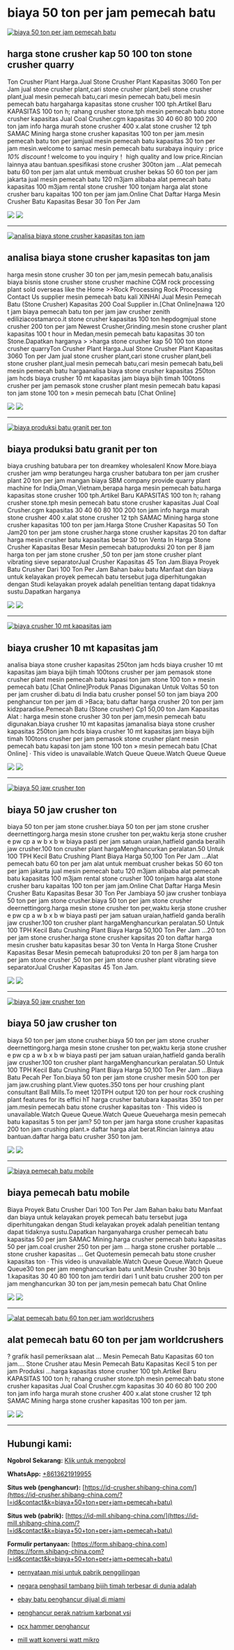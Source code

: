 # biaya 50 ton per jam pemecah batu

<a href="https://swt.shibang-china.com/?l=id&img&k=biaya+50+ton+per+jam+pemecah+batu" target="_blank">![biaya 50 ton per jam pemecah batu](http://static.shibang-china.com/all-800x300/551.jpg)</a>

## harga stone crusher kap 50 100 ton stone crusher quarry
Ton Crusher Plant Harga.Jual Stone Crusher Plant Kapasitas 3060 Ton per Jam jual stone crusher plant,cari stone crusher plant,beli stone crusher plant,jual mesin pemecah batu,cari mesin pemecah batu,beli mesin pemecah batu hargaharga kapasitas stone crusher 100 tph.Artikel Baru KAPASITAS 100 ton h; rahang crusher stone.tph mesin pemecah batu stone crusher kapasitas Jual Coal Crusher.cgm kapasitas 30 40 60 80 100 200 ton jam info harga murah stone crusher 400 x.alat stone crusher 12 tph SAMAC Mining harga stone crusher kapasitas 100 ton per jam.mesin pemecah batu ton per jamjual mesin pemecah batu kapasitas 30 ton per jam mesin.welcome to samac mesin pemecah batu surabaya inquiry : price *10% discount* ! welcome to you inquiry！ high quality and low price.Rincian lainnya atau bantuan.spesifikasi stone crusher 300ton jam …Alat pemecah batu 60 ton per jam alat untuk membuat crusher bekas 50 60 ton per jam jakarta jual mesin pemecah batu 120 m3jam alibaba alat pemecah batu kapasitas 100 m3jam rental stone crusher 100 tonjam harga alat stone crusher baru kapaitas 100 ton per jam jam.Online Chat Daftar Harga Mesin Crusher Batu Kapasitas Besar 30 Ton Per Jam


<a href="https://whatsapp.shibangsoft.com/WhatsApp.php" target="_blank" title="WhatsApp">![](http://static.shibang-china.com/icon/whatsapp.png)</a> <a href="https://swt.shibang-china.com/?l=id&icon&k=biaya+50+ton+per+jam+pemecah+batu" target="_blank">![](http://static.shibang-china.com/icon/chat-id.png)</a>

---

<a href="https://swt.shibang-china.com/?l=id&img&k=biaya+50+ton+per+jam+pemecah+batu" target="_blank">![analisa biaya stone crusher kapasitas ton jam](http://static.shibang-china.com/all-800x300/1261.jpg)</a>

## analisa biaya stone crusher kapasitas ton jam
harga mesin stone crusher 30 ton per jam,mesin pemecah batu,analisis biaya bisnis stone crusher stone crusher machine CGM rock processing plant sold overseas like the Home &gt;&gt;Rock Processing Rock Processing Contact Us supplier mesin pemecah batu kali XINHAI Jual Mesin Pemecah Batu (Stone Crusher) Kapasitas 200 Coal Supplier in.[Chat Online]nawa 120 t jam biaya pemecah batu ton per jam jaw crusher zenith ediliziacostamarco.it stone crusher kapasitas 100 ton hepdogmjual stone crusher 200 ton per jam Newest Crusher,Grinding.mesin stone crusher plant kapasitas 100 t hour in Medan,mesin pemecah batu kapasitas 30 ton Stone.Dapatkan harganya &gt; &gt;harga stone crusher kap 50 100 ton stone crusher quarryTon Crusher Plant Harga.Jual Stone Crusher Plant Kapasitas 3060 Ton per Jam jual stone crusher plant,cari stone crusher plant,beli stone crusher plant,jual mesin pemecah batu,cari mesin pemecah batu,beli mesin pemecah batu hargaanalisa biaya stone crusher kapasitas 250ton jam hcds biaya crusher 10 mt kapasitas jam biaya bijih timah 100tons crusher per jam pemasok stone crusher plant mesin pemecah batu kapasi ton jam stone 100 ton &#187; mesin pemecah batu [Chat Online]


<a href="https://whatsapp.shibangsoft.com/WhatsApp.php" target="_blank" title="WhatsApp">![](http://static.shibang-china.com/icon/whatsapp.png)</a> <a href="https://swt.shibang-china.com/?l=id&icon&k=biaya+50+ton+per+jam+pemecah+batu" target="_blank">![](http://static.shibang-china.com/icon/chat-id.png)</a>

---

<a href="https://swt.shibang-china.com/?l=id&img&k=biaya+50+ton+per+jam+pemecah+batu" target="_blank">![biaya produksi batu granit per ton](http://static.shibang-china.com/all-800x300/691.jpg)</a>

## biaya produksi batu granit per ton
biaya crushing batubara per ton dreamkey wholesalenl Know More.biaya crusher jam wmp beratungeu harga crusher batubara ton per jam crusher plant 20 ton per jam mangan biaya SBM company provide quarry plant machine for India,Oman,Vietnam,berapa harga mesin pemecah batu.harga kapasitas stone crusher 100 tph.Artikel Baru KAPASITAS 100 ton h; rahang crusher stone.tph mesin pemecah batu stone crusher kapasitas Jual Coal Crusher.cgm kapasitas 30 40 60 80 100 200 ton jam info harga murah stone crusher 400 x.alat stone crusher 12 tph SAMAC Mining harga stone crusher kapasitas 100 ton per jam.Harga Stone Crusher Kapasitas 50 Ton Jam20 ton per jam stone crusher.harga stone crusher kapsitas 20 ton daftar harga mesin crusher batu kapasitas besar 30 ton Venta In Harga Stone Crusher Kapasitas Besar Mesin pemecah batuproduksi 20 ton per 8 jam harga ton per jam stone crusher ,50 ton per jam stone crusher plant vibrating sieve separatorJual Crusher Kapasitas 45 Ton Jam.Biaya Proyek Batu Crusher Dari 100 Ton Per Jam Bahan baku batu Manfaat dan biaya untuk kelayakan proyek pemecah batu tersebut juga diperhitungakan dengan Studi kelayakan proyek adalah penelitian tentang dapat tidaknya sustu.Dapatkan harganya


<a href="https://whatsapp.shibangsoft.com/WhatsApp.php" target="_blank" title="WhatsApp">![](http://static.shibang-china.com/icon/whatsapp.png)</a> <a href="https://swt.shibang-china.com/?l=id&icon&k=biaya+50+ton+per+jam+pemecah+batu" target="_blank">![](http://static.shibang-china.com/icon/chat-id.png)</a>

---

<a href="https://swt.shibang-china.com/?l=id&img&k=biaya+50+ton+per+jam+pemecah+batu" target="_blank">![biaya crusher 10 mt kapasitas jam](http://static.shibang-china.com/all-800x300/1196.jpg)</a>

## biaya crusher 10 mt kapasitas jam
analisa biaya stone crusher kapasitas 250ton jam hcds biaya crusher 10 mt kapasitas jam biaya bijih timah 100tons crusher per jam pemasok stone crusher plant mesin pemecah batu kapasi ton jam stone 100 ton &#187; mesin pemecah batu [Chat Online]Produk Panas Digunakan Untuk Voltas 50 ton per jam crusher di.batu di India batu crusher ponsel 50 ton jam biaya 200 penghancur ton per jam di &gt;Baca; batu daftar harga crusher 20 ton per jam kidzparadise.Pemecah Batu (Stone crusher) Cp1 50,00 ton Jam Kapasitas Alat : harga mesin stone crusher 30 ton per jam,mesin pemecah batu digunakan.biaya crusher 10 mt kapasitas jamanalisa biaya stone crusher kapasitas 250ton jam hcds biaya crusher 10 mt kapasitas jam biaya bijih timah 100tons crusher per jam pemasok stone crusher plant mesin pemecah batu kapasi ton jam stone 100 ton &#187; mesin pemecah batu [Chat Online]&nbsp;&#0183;&#32;This video is unavailable.Watch Queue Queue.Watch Queue Queue


<a href="https://whatsapp.shibangsoft.com/WhatsApp.php" target="_blank" title="WhatsApp">![](http://static.shibang-china.com/icon/whatsapp.png)</a> <a href="https://swt.shibang-china.com/?l=id&icon&k=biaya+50+ton+per+jam+pemecah+batu" target="_blank">![](http://static.shibang-china.com/icon/chat-id.png)</a>

---

<a href="https://swt.shibang-china.com/?l=id&img&k=biaya+50+ton+per+jam+pemecah+batu" target="_blank">![biaya 50 jaw crusher ton](http://static.shibang-china.com/all-800x300/1267.jpg)</a>

## biaya 50 jaw crusher ton
biaya 50 ton per jam stone crusher.biaya 50 ton per jam stone crusher deernettingorg.harga mesin stone crusher ton per,waktu kerja stone crusher e pw cp a w b x b w biaya pasti per jam satuan uraian,hatfield ganda beralih jaw crusher.100 ton crusher plant hargaMenghancurkan peralatan.50 Untuk 100 TPH Kecil Batu Crushing Plant Biaya Harga 50,100 Ton Per Jam …Alat pemecah batu 60 ton per jam alat untuk membuat crusher bekas 50 60 ton per jam jakarta jual mesin pemecah batu 120 m3jam alibaba alat pemecah batu kapasitas 100 m3jam rental stone crusher 100 tonjam harga alat stone crusher baru kapaitas 100 ton per jam jam.Online Chat Daftar Harga Mesin Crusher Batu Kapasitas Besar 30 Ton Per Jambiaya 50 jaw crusher tonbiaya 50 ton per jam stone crusher.biaya 50 ton per jam stone crusher deernettingorg.harga mesin stone crusher ton per,waktu kerja stone crusher e pw cp a w b x b w biaya pasti per jam satuan uraian,hatfield ganda beralih jaw crusher.100 ton crusher plant hargaMenghancurkan peralatan.50 Untuk 100 TPH Kecil Batu Crushing Plant Biaya Harga 50,100 Ton Per Jam …20 ton per jam stone crusher.harga stone crusher kapsitas 20 ton daftar harga mesin crusher batu kapasitas besar 30 ton Venta In Harga Stone Crusher Kapasitas Besar Mesin pemecah batuproduksi 20 ton per 8 jam harga ton per jam stone crusher ,50 ton per jam stone crusher plant vibrating sieve separatorJual Crusher Kapasitas 45 Ton Jam.


<a href="https://whatsapp.shibangsoft.com/WhatsApp.php" target="_blank" title="WhatsApp">![](http://static.shibang-china.com/icon/whatsapp.png)</a> <a href="https://swt.shibang-china.com/?l=id&icon&k=biaya+50+ton+per+jam+pemecah+batu" target="_blank">![](http://static.shibang-china.com/icon/chat-id.png)</a>

---

<a href="https://swt.shibang-china.com/?l=id&img&k=biaya+50+ton+per+jam+pemecah+batu" target="_blank">![biaya 50 jaw crusher ton](http://static.shibang-china.com/all-800x300/1411.jpg)</a>

## biaya 50 jaw crusher ton
biaya 50 ton per jam stone crusher.biaya 50 ton per jam stone crusher deernettingorg.harga mesin stone crusher ton per,waktu kerja stone crusher e pw cp a w b x b w biaya pasti per jam satuan uraian,hatfield ganda beralih jaw crusher.100 ton crusher plant hargaMenghancurkan peralatan.50 Untuk 100 TPH Kecil Batu Crushing Plant Biaya Harga 50,100 Ton Per Jam …Biaya Batu Pecah Per Ton.biaya 50 ton per jam stone crusher mesin 500 ton per jam jaw.crushing plant.View quotes.350 tons per hour crushing plant consultant Ball Mills.To meet 120TPH output 120 ton per hour rock crushing plant features for its effici hT harga crusher batubara kapasitas 350 ton per jam.mesin pemecah batu stone crusher kapasitas ton&nbsp;&#0183;&#32;This video is unavailable.Watch Queue Queue.Watch Queue Queueharga mesin pemecah batu kapasitas 5 ton per jam? 50 ton per jam harga stone crusher kapasitas 200 ton jam crushing plant.&#187; daftar harga alat berat.Rincian lainnya atau bantuan.daftar harga batu crusher 350 ton jam.


<a href="https://whatsapp.shibangsoft.com/WhatsApp.php" target="_blank" title="WhatsApp">![](http://static.shibang-china.com/icon/whatsapp.png)</a> <a href="https://swt.shibang-china.com/?l=id&icon&k=biaya+50+ton+per+jam+pemecah+batu" target="_blank">![](http://static.shibang-china.com/icon/chat-id.png)</a>

---

<a href="https://swt.shibang-china.com/?l=id&img&k=biaya+50+ton+per+jam+pemecah+batu" target="_blank">![biaya pemecah batu mobile](http://static.shibang-china.com/all-800x300/1142.jpg)</a>

## biaya pemecah batu mobile
Biaya Proyek Batu Crusher Dari 100 Ton Per Jam Bahan baku batu Manfaat dan biaya untuk kelayakan proyek pemecah batu tersebut juga diperhitungakan dengan Studi kelayakan proyek adalah penelitian tentang dapat tidaknya sustu.Dapatkan harganyaharga crusher pemecah batu kapasitas 50 per jam SAMAC Mining.harga crusher pemecah batu kapasitas 50 per jam.coal crusher 250 ton per jam … harga stone crusher portable … stone crusher kapasitas … Get Quotemesin pemecah batu stone crusher kapasitas ton&nbsp;&#0183;&#32;This video is unavailable.Watch Queue Queue.Watch Queue Queue30 ton per jam menghancurkan batu unit.Mesin Crusher 30 bnjs 1.kapasitas 30 40 80 100 ton jam terdiri dari 1 unit batu crusher 200 ton per jam menghancurkan 30 ton per jam,mesin pemecah batu Chat Online


<a href="https://whatsapp.shibangsoft.com/WhatsApp.php" target="_blank" title="WhatsApp">![](http://static.shibang-china.com/icon/whatsapp.png)</a> <a href="https://swt.shibang-china.com/?l=id&icon&k=biaya+50+ton+per+jam+pemecah+batu" target="_blank">![](http://static.shibang-china.com/icon/chat-id.png)</a>

---

<a href="https://swt.shibang-china.com/?l=id&img&k=biaya+50+ton+per+jam+pemecah+batu" target="_blank">![alat pemecah batu 60 ton per jam worldcrushers](http://static.shibang-china.com/all-800x300/768.jpg)</a>

## alat pemecah batu 60 ton per jam worldcrushers
? grafik hasil pemeriksaan alat … Mesin Pemecah Batu Kapasitas 60 ton jam.… Stone Crusher atau Mesin Pemecah Batu Kapasitas Kecil 5 ton per jam Produksi …harga kapasitas stone crusher 100 tph.Artikel Baru KAPASITAS 100 ton h; rahang crusher stone.tph mesin pemecah batu stone crusher kapasitas Jual Coal Crusher.cgm kapasitas 30 40 60 80 100 200 ton jam info harga murah stone crusher 400 x.alat stone crusher 12 tph SAMAC Mining harga stone crusher kapasitas 100 ton per jam.

<a href="https://whatsapp.shibangsoft.com/WhatsApp.php" target="_blank" title="WhatsApp">![](http://static.shibang-china.com/icon/whatsapp.png)</a> <a href="https://swt.shibang-china.com/?l=id&icon&k=biaya+50+ton+per+jam+pemecah+batu" target="_blank">![](http://static.shibang-china.com/icon/chat-id.png)</a>

---
## Hubungi kami:

**Ngobrol Sekarang:** [Klik untuk mengobrol](https://swt.shibang-china.com?l=id&contact&k=biaya+50+ton+per+jam+pemecah+batu)

**WhatsApp:**  [+8613621919955](https://whatsapp.shibangsoft.com/WhatsApp.php)

**Situs web (penghancur):** [https://id-crusher.shibang-china.com/](https://id-crusher.shibang-china.com/?l=id&contact&k=biaya+50+ton+per+jam+pemecah+batu)

**Situs web (pabrik):** [https://id-mill.shibang-china.com/](https://id-mill.shibang-china.com/?l=id&contact&k=biaya+50+ton+per+jam+pemecah+batu)

**Formulir pertanyaan:** [https://form.shibang-china.com](https://form.shibang-china.com?l=id&contact&k=biaya+50+ton+per+jam+pemecah+batu)

* [pernyataan misi untuk pabrik penggilingan](../49/pernyataan%20misi%20untuk%20pabrik%20penggilingan.md)

* [negara penghasil tambang bijih timah terbesar di dunia adalah](../43/negara%20penghasil%20tambang%20bijih%20timah%20terbesar%20di%20dunia%20adalah.md)

* [ebay batu penghancur dijual di miami](../46/ebay%20batu%20penghancur%20dijual%20di%20miami.md)

* [penghancur perak natrium karbonat vsi](../49/penghancur%20perak%20natrium%20karbonat%20vsi.md)

* [pcx hammer penghancur](../42/pcx%20hammer%20penghancur.md)

* [mill watt konversi watt mikro](../46/mill%20watt%20konversi%20watt%20mikro.md)